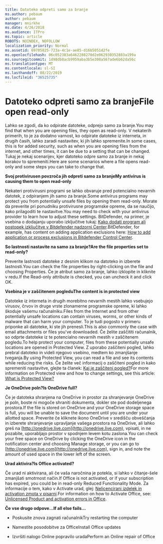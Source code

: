 ```yaml
---
title: Datoteko odpreti samo za branje
ms.author: pebaum
author: pebaum
manager: mnirkhe
ms.date: 4/26/2018
ms.audience: ITPro
ms.topic: article
ROBOTS: NOINDEX, NOFOLLOW
localization_priority: Normal
ms.assetid: 69705825-723a-4c1e-ae85-d16b5051d2fe
ms.openlocfilehash: 06c052383a6462288270d2e062930352883a199a
ms.sourcegitcommit: 1d98db8acb9959aba3b5e308a567ade6b62da56c
ms.translationtype: MT
ms.contentlocale: sl-SI
ms.lasthandoff: 08/22/2019
ms.locfileid: "36525735"
---
```

# <a name="file-open-read-only"></a><span data-ttu-id="3386a-102">Datoteko odpreti samo za branje</span><span class="sxs-lookup"><span data-stu-id="3386a-102">File open read-only</span></span>

<span data-ttu-id="3386a-103">Lahko se zgodi, da ko odpirate datoteke, odprejo samo za branje.</span><span class="sxs-lookup"><span data-stu-id="3386a-103">You may find that when you are opening files, they open as read-only.</span></span> <span data-ttu-id="3386a-104">V nekaterih primerih, to je za dodatno varnost, ko odpirate datoteke iz interneta, in drugih časih, lahko zaradi nastavitev, ki jih lahko spremenite.</span><span class="sxs-lookup"><span data-stu-id="3386a-104">In some cases, this is for added security, such as when you are opening files from the internet, and other times, it can be due to a setting that can be changed.</span></span> <span data-ttu-id="3386a-105">Tukaj je nekaj scenarijev, kjer datoteko odpre samo za branje in nekaj korakov to spremeniti.</span><span class="sxs-lookup"><span data-stu-id="3386a-105">Here are some scenarios where a file opens read-only and some steps you can take to change that.</span></span>
  
 <span data-ttu-id="3386a-106">**Svoj protivirusen povzroča jih odpreti samo za branje**</span><span class="sxs-lookup"><span data-stu-id="3386a-106">**My antivirus is causing them to open read-only**</span></span>
  
<span data-ttu-id="3386a-107">Nekateri protivirusni programi se lahko obvaruje pred potencialno nevarnih datotek, z odpiranjem jih samo za branje.</span><span class="sxs-lookup"><span data-stu-id="3386a-107">Some antivirus programs may protect you from potentially unsafe files by opening them read-only.</span></span> <span data-ttu-id="3386a-108">Morate da preverite pri ponudniku protivirusne programske opreme, da se naučijo, kako prilagoditi te nastavitve.</span><span class="sxs-lookup"><span data-stu-id="3386a-108">You may need to check with your antivirus provider to learn how to adjust these settings.</span></span> <span data-ttu-id="3386a-109">BitDefender, na primer, je vsebina o dodajanju uporabo izključitve tukaj: [Kako dodati program ali postopek izključitve v Bitdefender nadzorni Center](https://www.bitdefender.com/support/how-to-add-application-or-process-exclusions-in-bitdefender-control-center-1119.mdl).</span><span class="sxs-lookup"><span data-stu-id="3386a-109">BitDefender, for example, has content on adding application exclusions here: [How to add application or process exclusions in Bitdefender Control Center](https://www.bitdefender.com/support/how-to-add-application-or-process-exclusions-in-bitdefender-control-center-1119.mdl).</span></span>
  
 <span data-ttu-id="3386a-110">**So lastnosti nastavite na samo za branje?**</span><span class="sxs-lookup"><span data-stu-id="3386a-110">**Are the file properties set to read-only?**</span></span>
  
<span data-ttu-id="3386a-111">Preverite lastnosti datoteke z desnim klikom na datoteko in izberete lastnosti.</span><span class="sxs-lookup"><span data-stu-id="3386a-111">You can check the file properties by right-clicking on the file and choosing Properties.</span></span> <span data-ttu-id="3386a-112">Če je atribut samo za branje, lahko izklopite in kliknite v redu.</span><span class="sxs-lookup"><span data-stu-id="3386a-112">If the Read-only attribute is checked, you can uncheck it and click OK.</span></span>
  
 <span data-ttu-id="3386a-113">**Vsebina je v zaščitenem pogledu**</span><span class="sxs-lookup"><span data-stu-id="3386a-113">**The content is in protected view**</span></span>
  
<span data-ttu-id="3386a-114">Datoteke iz interneta in drugih morebitno nevarnih mestih lahko vsebujejo virusov, črvov in druge vrste zlonamerne programske opreme, ki lahko škoduje vašemu računalniku.</span><span class="sxs-lookup"><span data-stu-id="3386a-114">Files from the Internet and from other potentially unsafe locations can contain viruses, worms, or other kinds of malware that can harm your computer.</span></span> <span data-ttu-id="3386a-115">To je tudi pogosto v primeru priponke ali datoteke, ki ste jih prenesli.</span><span class="sxs-lookup"><span data-stu-id="3386a-115">This is also commonly the case with email attachments or files you've downloaded.</span></span> <span data-ttu-id="3386a-116">Če želite zaščititi računalnik, so odprte datoteke iz te potencialno nevarnih mestih v zaščitenem pogledu.</span><span class="sxs-lookup"><span data-stu-id="3386a-116">To help protect your computer, files from these potentially unsafe locations are opened in Protected View.</span></span> <span data-ttu-id="3386a-117">Z uporabo zaščiteni pogled, lahko prebral datoteko in videli njegovo vsebino, medtem ko zmanjšanje tveganja.</span><span class="sxs-lookup"><span data-stu-id="3386a-117">By using Protected View, you can read a file and see its contents while reducing the risks.</span></span> <span data-ttu-id="3386a-118">Če želite več informacij o zaščiteni pogled in kako spremeniti nastavitve, glejte ta članek: [Kaj je zaščiteni pogled?](https://support.office.com/article/d6f09ac7-e6b9-4495-8e43-2bbcdbcb6653)</span><span class="sxs-lookup"><span data-stu-id="3386a-118">For more information on Protected view and how to change settings, see this article: [What is Protected View?](https://support.office.com/article/d6f09ac7-e6b9-4495-8e43-2bbcdbcb6653)</span></span>
  
 <span data-ttu-id="3386a-119">**Je OneDrive poln?**</span><span class="sxs-lookup"><span data-stu-id="3386a-119">**Is OneDrive full?**</span></span>
  
<span data-ttu-id="3386a-120">Če je datoteka shranjena na OneDrive in prostor za shranjevanje OneDrive je poln, boste ni mogoče shraniti dokumenta, dokler ste pod dodeljenega prostora.</span><span class="sxs-lookup"><span data-stu-id="3386a-120">If the file is stored on OneDrive and your OneDrive storage space is full, you will be unable to save the document until you are under your allotted space.</span></span> <span data-ttu-id="3386a-121">Preverite če kliknete ikono OneDrive v središču obveščanja in izberete shranjevanje upravljanje vašega prostora na OneDrive, ali lahko greš na [http://onedrive.live.com](http://onedrive.live.com), vpisati, in ne pozabite, uporabljajo prostor v spodnjem levem kotu zaslona.</span><span class="sxs-lookup"><span data-stu-id="3386a-121">You can check your free space on OneDrive by clicking the OneDrive icon in the notification center and choosing Manage storage, or you can go to [http://onedrive.live.com](http://onedrive.live.com), sign in, and note the amount of used space in the lower left of the screen.</span></span>
  
 <span data-ttu-id="3386a-122">**Urad aktivira?**</span><span class="sxs-lookup"><span data-stu-id="3386a-122">**Is Office activated?**</span></span>
  
<span data-ttu-id="3386a-123">Če urad ni aktivirana, ali če vaša naročnina je potekla, si lahko v čitanje-šele zmanjšati smotrnost način.</span><span class="sxs-lookup"><span data-stu-id="3386a-123">If Office is not activated, or if your subscription has expired, you could be in read-only Reduced Functionality Mode.</span></span> <span data-ttu-id="3386a-124">Za informacije o tem, kako v Activate urad, glej: [Nelicencirani izdelek in activation zmota v pisarni](https://support.office.com/article/0d23d3c0-c19c-4b2f-9845-5344fedc4380).</span><span class="sxs-lookup"><span data-stu-id="3386a-124">For information on how to Activate Office, see: [Unlicensed Product and activation errors in Office](https://support.office.com/article/0d23d3c0-c19c-4b2f-9845-5344fedc4380).</span></span>
  
 <span data-ttu-id="3386a-125">**Če vse drugo odpove...**</span><span class="sxs-lookup"><span data-stu-id="3386a-125">**If all else fails...**</span></span>
  
- <span data-ttu-id="3386a-126">Poskusite znova zagnati računalnik</span><span class="sxs-lookup"><span data-stu-id="3386a-126">Try restarting the computer</span></span>
    
- <span data-ttu-id="3386a-127">Namestite posodobitve za Office</span><span class="sxs-lookup"><span data-stu-id="3386a-127">Install Office updates</span></span>
    
- <span data-ttu-id="3386a-128">Izvršiti nalogo Online popravilo urada</span><span class="sxs-lookup"><span data-stu-id="3386a-128">Perform an Online repair of Office</span></span>
    

